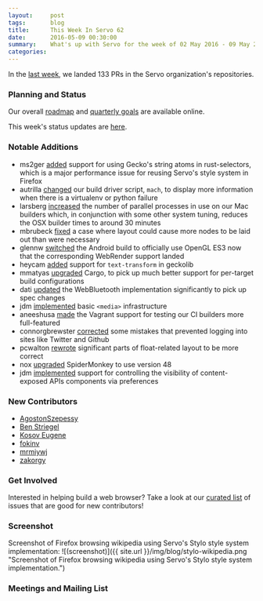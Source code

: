 ```yaml
---
layout:     post
tags:       blog
title:      This Week In Servo 62
date:       2016-05-09 00:30:00
summary:    What's up with Servo for the week of 02 May 2016 - 09 May 2016
categories:
---
```


In the [last week](https://github.com/pulls?page=1&q=is%3Apr+is%3Amerged+closed%3A2016-05-02..2016-05-09+user%3Aservo), we landed 133 PRs in the Servo organization's repositories.

### Planning and Status

Our overall [roadmap](https://github.com/servo/servo/wiki/Roadmap) and [quarterly goals](https://docs.google.com/document/d/1JMOtVkRtb-s7auoQdnX810HGglkMK054LTXOo0_rdrU/pub) are available online.

This week's status updates are [here](http://statusupdates.dev.mozaws.net/project/servo).

### Notable Additions
 
 - ms2ger [added](https://github.com/servo/rust-selectors/pull/86) support for using Gecko's string atoms in rust-selectors, which is a major performance issue for reusing Servo's style system in Firefox
 - autrilla [changed](https://github.com/servo/servo/pull/11067) our build driver script, `mach`, to display more information when there is a virtualenv or python failure
 - larsberg [increased](https://github.com/servo/saltfs/pull/366) the number of parallel processes in use on our Mac builders which, in conjunction with some other system tuning, reduces the OSX builder times to around 30 minutes
 - mbrubeck [fixed](https://github.com/servo/servo/pull/11037) a case where layout could cause more nodes to be laid out than were necessary
 - glennw [switched](https://github.com/servo/servo/pull/11021) the Android build to officially use OpenGL ES3 now that the corresponding WebRender support landed
 - heycam [added](https://github.com/servo/servo/pull/11002) support for `text-transform` in geckolib
 - mmatyas [upgraded](https://github.com/servo/servo/pull/10990) Cargo, to pick up much better support for per-target build configurations
 - dati [updated](https://github.com/servo/servo/pull/10632) the WebBluetooth implementation significantly to pick up spec changes
 - jdm [implemented](https://github.com/servo/servo/pull/8454) basic `<media>` infrastructure
 - aneeshusa [made](https://github.com/servo/saltfs/pull/298) the Vagrant support for testing our CI builders more full-featured
 - connorgbrewster [corrected](https://github.com/servo/servo/pull/11020) some mistakes that prevented logging into sites like Twitter and Github
 -  pcwalton [rewrote](https://github.com/servo/servo/pull/10691) significant parts of float-related layout to be more correct
 -  nox [upgraded](https://github.com/servo/servo/pull/10756) SpiderMonkey to use version 48
 -  jdm [implemented](https://github.com/servo/servo/pull/10081) support for controlling the visibility of content-exposed APIs components via preferences

### New Contributors

 - [AgostonSzepessy](https://github.com/AgostonSzepessy)
 - [Ben Striegel](https://github.com/bstrie)
 - [Kosov Eugene](https://github.com/kevgs)
 - [fokinv](https://github.com/fokinv)
 - [mrmiywj](https://github.com/mrmiywj)
 - [zakorgy](https://github.com/zakorgy)

### Get Involved

Interested in helping build a web browser? Take a look at our [curated list](https://starters.servo.org/) of issues that are good for new contributors!

### Screenshot

Screenshot of Firefox browsing wikipedia using Servo's Stylo style system implementation:
![(screenshot)]({{ site.url }}/img/blog/stylo-wikipedia.png "Screenshot of Firefox browsing wikipedia using Servo's Stylo style system implementation.")

### Meetings and Mailing List


